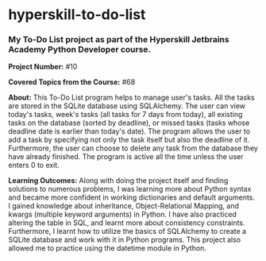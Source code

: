 # hyperskill-to-do-list
### My To-Do List project as part of the Hyperskill Jetbrains Academy Python Developer course.

**Project Number:** #10

**Covered Topics from the Course:** #68

**About:** This To-Do List program helps to manage user's tasks. All the tasks are stored in the SQLite database using SQLAlchemy. The user can view today's tasks, week's tasks (all tasks for 7 days from today), all existing tasks on the database (sorted by deadline), or missed tasks (tasks whose deadline date is earlier than today's date). The program allows the user to add a task by specifying not only the task itself but also the deadline of it. Furthermore, the user can choose to delete any task from the database they have already finished. The program is active all the time unless the user enters 0 to exit.

**Learning Outcomes:** Along with doing the project itself and finding solutions to numerous problems, I was learning more about Python syntax and became more confident in working dictionaries and default arguments. I gained knowledge about inheritance, Object-Relational Mapping, and kwargs (multiple keyword arguments) in Python. I have also practiced altering the table in SQL, and learnt more about consistency constraints. Furthermore, I learnt how to utilize the basics of SQLAlchemy to create a SQLite database and work with it in Python programs. This project also allowed me to practice using the datetime module in Python.
